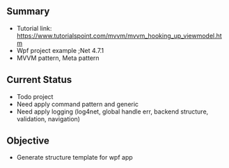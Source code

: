## Summary	
*	Tutorial link: https://www.tutorialspoint.com/mvvm/mvvm_hooking_up_viewmodel.htm
*	Wpf project example ;Net 4.7.1
*	MVVM pattern, Meta pattern
## Current Status
*	Todo project
*	Need apply command pattern and generic 
*	Need apply logging (log4net, global handle err, backend structure, validation, navigation)
## Objective
*	Generate structure template for wpf app